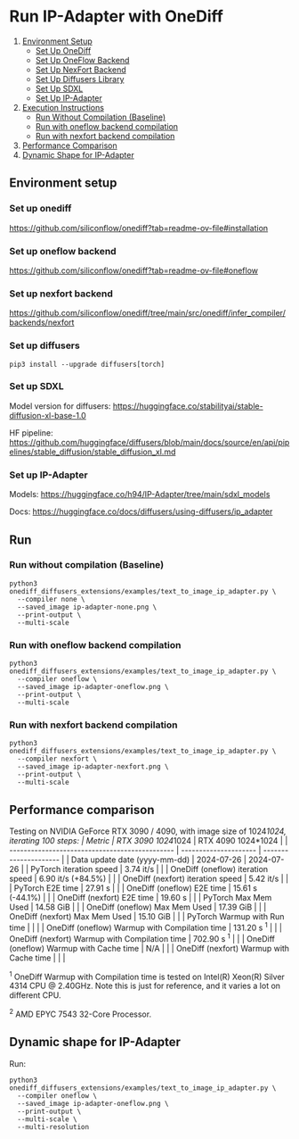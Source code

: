 # Run IP-Adapter with OneDiff

1. [Environment Setup](#environment-setup)
   - [Set Up OneDiff](#set-up-onediff)
   - [Set Up OneFlow Backend](#set-up-oneflow-backend)
   - [Set Up NexFort Backend](#set-up-nexfort-backend)
   - [Set Up Diffusers Library](#set-up-diffusers)
   - [Set Up SDXL](#set-up-sdxl)
   - [Set Up IP-Adapter](#set-up-ip-adapter)
2. [Execution Instructions](#run)
   - [Run Without Compilation (Baseline)](#run-without-compilation-baseline)
   - [Run with oneflow backend compilation](#run-with-oneflow-backend-compilation)
   - [Run with nexfort backend compilation](#run-with-nexfort-backend-compilation)
3. [Performance Comparison](#performance-comparison)
4. [Dynamic Shape for IP-Adapter](#dynamic-shape-for-ip-adapter)

## Environment setup
### Set up onediff
https://github.com/siliconflow/onediff?tab=readme-ov-file#installation

### Set up oneflow backend
https://github.com/siliconflow/onediff?tab=readme-ov-file#oneflow

### Set up nexfort backend
https://github.com/siliconflow/onediff/tree/main/src/onediff/infer_compiler/backends/nexfort

### Set up diffusers

```
pip3 install --upgrade diffusers[torch]
```
### Set up SDXL
Model version for diffusers: https://huggingface.co/stabilityai/stable-diffusion-xl-base-1.0

HF pipeline: https://github.com/huggingface/diffusers/blob/main/docs/source/en/api/pipelines/stable_diffusion/stable_diffusion_xl.md

### Set up IP-Adapter
Models: https://huggingface.co/h94/IP-Adapter/tree/main/sdxl_models

Docs: https://huggingface.co/docs/diffusers/using-diffusers/ip_adapter


## Run

### Run without compilation (Baseline)
```shell
python3 onediff_diffusers_extensions/examples/text_to_image_ip_adapter.py \
  --compiler none \
  --saved_image ip-adapter-none.png \
  --print-output \
  --multi-scale
```

### Run with oneflow backend compilation

```shell
python3 onediff_diffusers_extensions/examples/text_to_image_ip_adapter.py \
  --compiler oneflow \
  --saved_image ip-adapter-oneflow.png \
  --print-output \
  --multi-scale
```

### Run with nexfort backend compilation
```shell
python3 onediff_diffusers_extensions/examples/text_to_image_ip_adapter.py \
  --compiler nexfort \
  --saved_image ip-adapter-nexfort.png \
  --print-output \
  --multi-scale
```

## Performance comparison

Testing on NVIDIA GeForce RTX 3090 / 4090, with image size of 1024*1024, iterating 100 steps:
| Metric                                         | RTX 3090  1024*1024   | RTX 4090 1024*1024    |
| ---------------------------------------------- | --------------------- | --------------------- |
| Data update date (yyyy-mm-dd)                  | 2024-07-26            | 2024-07-26            |
| PyTorch iteration speed                        | 3.74 it/s             |                       |
| OneDiff (oneflow) iteration speed              | 6.90 it/s (+84.5%)    |                       |
| OneDiff (nexfort) iteration speed              | 5.42 it/s             |                       |
| PyTorch E2E time                               | 27.91 s               |                       |
| OneDiff (oneflow) E2E time                     | 15.61 s (-44.1%)      |                       |
| OneDiff (nexfort) E2E time                     | 19.60 s               |                       |
| PyTorch Max Mem Used                           | 14.58 GiB             |                       |
| OneDiff (oneflow) Max Mem Used                 | 17.39 GiB             |                       |
| OneDiff (nexfort) Max Mem Used                 | 15.10 GiB             |                       |
| PyTorch Warmup with Run time                   |                       |                       |
| OneDiff (oneflow) Warmup with Compilation time | 131.20 s <sup>1</sup> |                       |
| OneDiff (nexfort) Warmup with Compilation time | 702.90 s <sup>1</sup> |                       |
| OneDiff (oneflow) Warmup with Cache time       | N/A                   |                       |
| OneDiff (nexfort) Warmup with Cache time       |                       |                       |

<sup>1</sup> OneDiff Warmup with Compilation time is tested on Intel(R) Xeon(R) Silver 4314 CPU @ 2.40GHz. Note this is just for reference, and it varies a lot on different CPU.

<sup>2</sup> AMD EPYC 7543 32-Core Processor.


## Dynamic shape for IP-Adapter

Run:

```shell
python3 onediff_diffusers_extensions/examples/text_to_image_ip_adapter.py \
  --compiler oneflow \
  --saved_image ip-adapter-oneflow.png \
  --print-output \
  --multi-scale \
  --multi-resolution
```